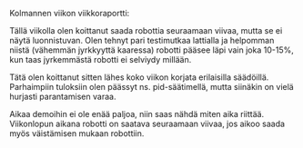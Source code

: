 Kolmannen viikon viikkoraportti:

Tällä viikolla olen koittanut saada robottia seuraamaan viivaa, mutta se ei näytä luonnistuvan.
Olen tehnyt pari testimutkaa lattialla ja helpomman niistä (vähemmän jyrkkyyttä kaaressa) robotti pääsee läpi vain joka 10-15%, kun taas jyrkemmästä robotti ei selviydy millään.

Tätä olen koittanut sitten lähes koko viikon korjata erilaisilla säädöillä. Parhaimpiin tuloksiin olen päässyt ns. pid-säätimellä, mutta siinäkin on vielä hurjasti parantamisen varaa.

Aikaa demoihin ei ole enää paljoa, niin saas nähdä miten aika riittää. Viikonlopun aikana robotti on saatava seuraamaan
viivaa, jos aikoo saada myös väistämisen mukaan robottiin.
